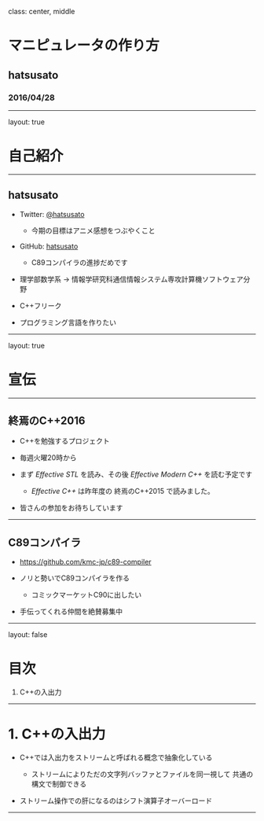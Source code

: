 class: center, middle

# マニピュレータの作り方

## hatsusato

### 2016/04/28

---
layout: true

# 自己紹介

---

## hatsusato

- Twitter: [@hatsusato](https://twitter.com/hatsusato)

	- 今期の目標はアニメ感想をつぶやくこと

- GitHub: [hatsusato](https://github.com/hatsusato)

	- C89コンパイラの進捗だめです

- 理学部数学系 -> 情報学研究科通信情報システム専攻計算機ソフトウェア分野

- C++フリーク

- プログラミング言語を作りたい

---
layout: true

# 宣伝

---

## 終焉のC++2016

- C++を勉強するプロジェクト

- 毎週火曜20時から

- まず _Effective STL_ を読み、その後 _Effective Modern C++_ を読む予定です

	- _Effective C++_ は昨年度の 終焉のC++2015 で読みました。

- 皆さんの参加をお待ちしています

---

## C89コンパイラ

- https://github.com/kmc-jp/c89-compiler

- ノリと勢いでC89コンパイラを作る

	- コミックマーケットC90に出したい

- 手伝ってくれる仲間を絶賛募集中

---
layout: false

# 目次

1. C++の入出力

---

# 1. C++の入出力

- C++では入出力をストリームと呼ばれる概念で抽象化している

	- ストリームによりただの文字列バッファとファイルを同一視して
	  共通の構文で制御できる

- ストリーム操作での肝になるのはシフト演算子オーバーロード

---

